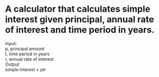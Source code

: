 # A calculator that calculates simple interest given principal, annual rate of interest and time period in years.

Input: <br>
   p, principal amount <br>
   t, time period in years <br>
   r, annual rate of interest <br>
Output <br>
   simple interest = p*t*r <br>
